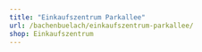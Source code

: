 ```yaml
---
title: "Einkaufszentrum Parkallee"
url: /bachenbuelach/einkaufszentrum-parkallee/
shop: Einkaufszentrum
---
```

